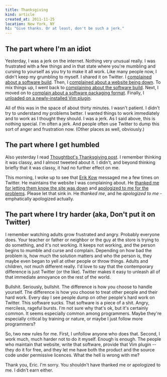 ```yaml
---
title: Thanksgiving
kind: article
created_at: 2011-11-25
location: New York, NY
h1: "Give thanks. Or at least, don't be such a jerk."
---
```


## The part where I'm an idiot

Yesterday, I was a jerk on the internet. Nothing very unusual really. I was
frustrated with a few things and in that state where you're mumbling and
cursing to yourself as you try to make it all work. Like many people now,
I didn't keep my grumbling to myself. I shared it on Twitter. I [complained
about a software build][darcs]. Then, I [complained about a website being
down][website]. To mix things up, I went back to [complaining about the
software build][darcs2]. Next, I moved on to [complain about a software
packaging format][vimballs]. Finally, I [unloaded on a newly-installed Vim
plugin][haskellmode].

[darcs]: https://twitter.com/#!/telemachus/status/139740445352792064
[website]: https://twitter.com/#!/telemachus/status/139740914284371968
[darcs2]: https://twitter.com/#!/telemachus/status/139741326672535553
[vimballs]: https://twitter.com/#!/telemachus/status/139742981539373056
[haskellmode]: https://twitter.com/#!/telemachus/status/139746278488813568

All of this was in the space of about thirty minutes. I wasn't patient.
I didn't try to understand my problems better. I wanted things to work
immediately and to work as I thought they should. I was a jerk. As I said
above, this is nothing special. I'm often a jerk. And people often use
Twitter to dump this sort of anger and frustration now. (Other places as
well, obviously.)

## The part where I get humbled

Also yesterday I read [Thoughtbot's Thanksgiving post][tb]. I remember
thinking it was classy, and I almost tweeted about it. I didn't, and beyond
thinking briefly that it was classy, it had no further effect on me.

[tb]: http://robots.thoughtbot.com/post/13250489575/thank-you

This morning, I woke up to see that [Erik Kow][ek] messaged me a few times
on Twitter. He maintains the website I was complaining about. He [thanked me
for letting them know the site was down][t1] and [apologized to me for the
problems][t2]. Please let that sink in. He *thanked me*, and he *apologized
to me* - emphatically apologized actually.

## The part where I try harder (aka, Don't put it on Twitter)

I remember watching adults grow frustrated and angry. Probably everyone
does. Your teacher or father or neighbor or the guy at the store is trying
to do something, and it's not working. It keeps not working, and the person
begins to mumble and curse and complain. Depending on how bad the problem
is, how much the solution matters and who the person is, they maybe even
began to yell at other people or throw things. Adults and children, not
much different really. I'd love to say that the contemporary difference is
just Twitter (or the like). Twitter makes it easy to unleash all of that
immediate annoyance on the rest of the world.

Bullshit. Seriously, bullshit. The difference is how you choose to handle
yourself. The difference is how you choose to treat other people and their
hard work. Every day I see people dump on other people's hard work on
Twitter. This software sucks. That software is a piece of a shit. Angry,
merciless, rageful bursts. I'm not sure why that's ok, but it's certainly common. It
seems especially common among programmers. Maybe they're especially
critical by training or nature, or maybe I just follow more programmers?

So, two new rules for me. First, I unfollow anyone who does that. Second,
I work much, much harder not to do it myself. Enough is enough. The people
who maintain that website, write that software, provide that Vim plugin --
they do it for free, and they let me have both the product and the source
code under permissive licences. What the hell is wrong with me?

Thank you, Eric. I'm sorry. You shouldn't have thanked me or apologized to
me. I didn't earn either.

[ek]: http://erickow.com/
[t1]: https://twitter.com/#!/kowey/status/139990565105311744
[t2]: https://twitter.com/#!/kowey/status/139993216438112257
